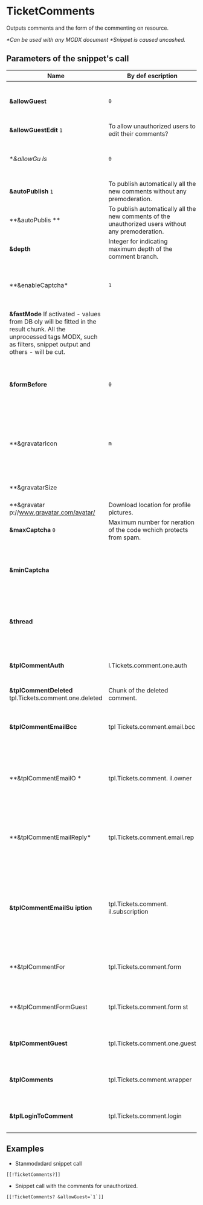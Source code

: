 # TicketComments

Outputs comments and the form of the commenting on resource.

*\*Can be used with any MODX document*
*\*Snippet is caused uncashed.*

## Parameters of the snippet's call

| Name                          | By def     			      escription                                                                     |                                                          |
|-------------------------------|----------------------------------------------------------------------------------------------------|----------------------------------------------------------|
| **&allowGuest**               | `0`                                                                                                | To activate commenting for unauthorized users?           |
| **&allowGuestEdit**		     `1` | To allow unauthorized users to edit their comments?                                                |                                                          |
| \**&allowGu       ls*         | `0`                                                                                                | To send the guests mail notifiactions about the answers? |
| **&autoPublish**		     `1`    | To publish automatically all the new comments without any premoderation.                           |                                                          |
| **&autoPublis      **         | To publish automatically all the new comments of the unauthorized users without any premoderation. |                                                          |
|**&depth**					      |			      Integer for indicating maximum depth of the comment branch.
|**&enableCaptcha\*     	| `1`         | To activate protection from spam for unauthorized users?
|**&fastMode**				     				       If activated - values from DB oly will be fitted in the result chunk. All the unprocessed tags MODX, such as filters, snippet output and others - will be cut.
|**&formBefore**	     | `0`						   | To place form of th  commenting before comments. No by default.
|**&gravatarIcon      	| `m`      	   | If user's profile picture is not found - to load this picture for the replacement.
|**&gravatarSize      	|       		   | Profile picture size loaded
|**&gravatar       			     p://www.gravatar.com/avatar/		   | Download location for profile pictures.
|**&maxCaptcha**				     `0`						   | Maximum number for   neration of the code wchich protects from spam.
|**&minCaptcha**						|    				   | Minimum number for gener  ion of the code wchich protects from spam.
|**&thread**							|  		      | Name of the comment branch.   esource-\[[*id]]" by default.
|**&tplCommentAuth**					|   l.Tickets.comment.one.auth			   |  omment chunck to show to authorized user.
|**&tplCommentDeleted**			   tpl.Tickets.comment.one.deleted		           | Chunk of the deleted comment.
|**&tplCommentEmailBcc**				| tpl Tickets.comment.email.bcc			           | Chunk for notification of the web-sites admins about new comment.
|**&tplCommentEmailO     \*			| tpl.Tickets.comment.   il.owner		           | Chunk for notification of the ticket's owner about new comment.
|**&tplCommentEmailReply\*   	| tpl.Tickets.comment.email.rep  		           | Chunk for notification of the user that a response to his comment has appeared.
|**&tplCommentEmailSu    iption**	| tpl.Tickets.comment.   il.subscription                           | Chunck for notification of subscribed user that a new comment has appeared in the theme.
|**&tplCommentFor     			| tpl.Tickets.comment.form      | Chunck for form of the new comment to add.
|**&tplCommentFormGuest    	| tpl.Tickets.comment.form    st		           | Chunck for form of the new coment to add for quests.
|**&tplCommentGuest**				| tpl.Tickets.comment.one.guest			           | Comment chunck for quests to show.
|**&tplComments**					| tpl.Tickets.comment.wrapper			   | Chunck wrapper for all the comments of the page.
|**&tplLoginToComment**				| tpl.Tickets.comment.login				   | Chunck with the requirement to authorize.

## Examples

* Stanmodxdard snippet call

```modx
[[!TicketComments?]]

```

* Snippet call with the comments for unauthorized.

```modx
[[!TicketComments? &allowGuest=`1`]]
```
